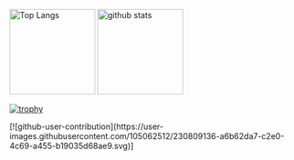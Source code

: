 <p align="left"> 
  <img alt="Top Langs" height="150px" src="https://github-readme-stats.vercel.app/api/top-langs/?username=YuugouOhno&layout=compact&show_icons=ture&theme=synthwave" />
  <img alt="github stats" height="150px" src="https://github-readme-stats.vercel.app/api?username=YuugouOhno&theme=synthwave&show_icons=true" />
</p>

[![trophy](https://github-profile-trophy.vercel.app/?username=YuugouOhno&theme=dracula&column=7)](https://github.com/ryo-ma/github-profile-trophy)
<p></p>
[![github-user-contribution](https://user-images.githubusercontent.com/105062512/230809136-a6b62da7-c2e0-4c69-a455-b19035d68ae9.svg)]
